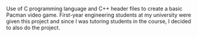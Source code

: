 Use of C programming language and C++ header files to create a basic Pacman video game. 
First-year engineering students at my university were given this project and since I was tutoring students in the course, I decided to also do the project.
